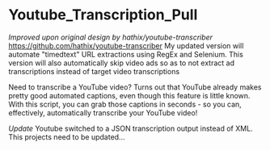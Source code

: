 # Youtube_Transcription_Pull
*Improved upon original design by hathix/youtube-transcriber*
https://github.com/hathix/youtube-transcriber
My updated version will automate "timedtext" URL extractions using RegEx and Selenium.
This version will also automatically skip video ads so as to not extract ad transcriptions instead of target video transcriptions

Need to transcribe a YouTube video? Turns out that YouTube already makes pretty good automated captions, even though this feature is little known. With this script, you can grab those captions in seconds - so you can, effectively, automatically transcribe your YouTube video!

*Update*
Youtube switched to a JSON transcription output instead of XML. This projects need to be updated...
